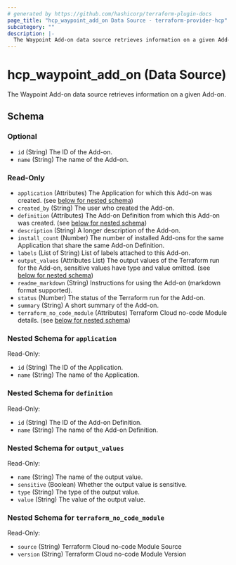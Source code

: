 ```yaml
---
# generated by https://github.com/hashicorp/terraform-plugin-docs
page_title: "hcp_waypoint_add_on Data Source - terraform-provider-hcp"
subcategory: ""
description: |-
  The Waypoint Add-on data source retrieves information on a given Add-on.
---
```


# hcp_waypoint_add_on (Data Source)

The Waypoint Add-on data source retrieves information on a given Add-on.



<!-- schema generated by tfplugindocs -->
## Schema

### Optional

- `id` (String) The ID of the Add-on.
- `name` (String) The name of the Add-on.

### Read-Only

- `application` (Attributes) The Application for which this Add-on was created. (see [below for nested schema](#nestedatt--application))
- `created_by` (String) The user who created the Add-on.
- `definition` (Attributes) The Add-on Definition from which this Add-on was created. (see [below for nested schema](#nestedatt--definition))
- `description` (String) A longer description of the Add-on.
- `install_count` (Number) The number of installed Add-ons for the same Application that share the same Add-on Definition.
- `labels` (List of String) List of labels attached to this Add-on.
- `output_values` (Attributes List) The output values of the Terraform run for the Add-on, sensitive values have type and value omitted. (see [below for nested schema](#nestedatt--output_values))
- `readme_markdown` (String) Instructions for using the Add-on (markdown format supported).
- `status` (Number) The status of the Terraform run for the Add-on.
- `summary` (String) A short summary of the Add-on.
- `terraform_no_code_module` (Attributes) Terraform Cloud no-code Module details. (see [below for nested schema](#nestedatt--terraform_no_code_module))

<a id="nestedatt--application"></a>
### Nested Schema for `application`

Read-Only:

- `id` (String) The ID of the Application.
- `name` (String) The name of the Application.


<a id="nestedatt--definition"></a>
### Nested Schema for `definition`

Read-Only:

- `id` (String) The ID of the Add-on Definition.
- `name` (String) The name of the Add-on Definition.


<a id="nestedatt--output_values"></a>
### Nested Schema for `output_values`

Read-Only:

- `name` (String) The name of the output value.
- `sensitive` (Boolean) Whether the output value is sensitive.
- `type` (String) The type of the output value.
- `value` (String) The value of the output value.


<a id="nestedatt--terraform_no_code_module"></a>
### Nested Schema for `terraform_no_code_module`

Read-Only:

- `source` (String) Terraform Cloud no-code Module Source
- `version` (String) Terraform Cloud no-code Module Version

